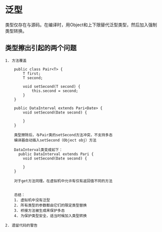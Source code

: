 # 泛型
类型仅存在与源码。在编译时，用Object和上下限替代泛型类型，然后加入强制类型转换。
## 类型擦出引起的两个问题
    1. 方法覆盖

        public class Pair<T> {
            T first;
            T second;

            void setSecond(T second) {
                this.second = second;
            }
        }

        public DataInterval extends Pari<Date> {
            void setSecond(Date second) {

            }
        }

        类型擦除后，与Pair类的setSecond方法冲突，不支持多态
        编译器自动插入setSecond（Object obj）方法

        DataInterval类变成如下：
          public DataInterval extends Pari {
            void setSecond(Date second) {

            }
        }

        对于get方法同理。在虚拟机中允许有仅有返回值不同的方法


        总结：
        1. 虚拟机中没有泛型
        2. 所有类型的参数都由它们的限定类型替换
        3. 桥接方法被生成来保护多态
        4. 为保护类型安全，适当时候加入类型转换

    2. 遗留代码的警告

    